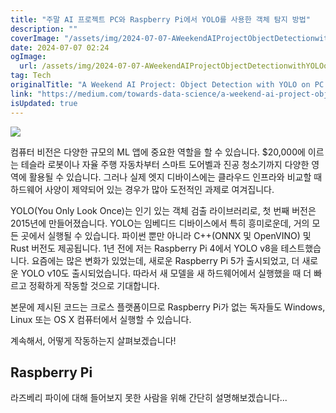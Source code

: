 ```yaml
---
title: "주말 AI 프로젝트 PC와 Raspberry Pi에서 YOLO를 사용한 객체 탐지 방법"
description: ""
coverImage: "/assets/img/2024-07-07-AWeekendAIProjectObjectDetectionwithYOLOonPCandRaspberryPi_0.png"
date: 2024-07-07 02:24
ogImage: 
  url: /assets/img/2024-07-07-AWeekendAIProjectObjectDetectionwithYOLOonPCandRaspberryPi_0.png
tag: Tech
originalTitle: "A Weekend AI Project: Object Detection with YOLO on PC and Raspberry Pi"
link: "https://medium.com/towards-data-science/a-weekend-ai-project-object-detection-with-yolo-on-pc-and-raspberry-pi-0653e01032c1"
isUpdated: true
---
```




<img src="/assets/img/2024-07-07-AWeekendAIProjectObjectDetectionwithYOLOonPCandRaspberryPi_0.png" />

컴퓨터 비전은 다양한 규모의 ML 앱에 중요한 역할을 할 수 있습니다. $20,000에 이르는 테슬라 로봇이나 자율 주행 자동차부터 스마트 도어벨과 진공 청소기까지 다양한 영역에 활용될 수 있습니다. 그러나 실제 엣지 디바이스에는 클라우드 인프라와 비교할 때 하드웨어 사양이 제약되어 있는 경우가 많아 도전적인 과제로 여겨집니다.

YOLO(You Only Look Once)는 인기 있는 객체 검출 라이브러리로, 첫 번째 버전은 2015년에 만들어졌습니다. YOLO는 임베디드 디바이스에서 특히 흥미로운데, 거의 모든 곳에서 실행될 수 있습니다. 파이썬 뿐만 아니라 C++(ONNX 및 OpenVINO) 및 Rust 버전도 제공됩니다. 1년 전에 저는 Raspberry Pi 4에서 YOLO v8을 테스트했습니다. 요즘에는 많은 변화가 있었는데, 새로운 Raspberry Pi 5가 출시되었고, 더 새로운 YOLO v10도 출시되었습니다. 따라서 새 모델을 새 하드웨어에서 실행했을 때 더 빠르고 정확하게 작동할 것으로 기대합니다.

본문에 제시된 코드는 크로스 플랫폼이므로 Raspberry Pi가 없는 독자들도 Windows, Linux 또는 OS X 컴퓨터에서 실행할 수 있습니다.

<div class="content-ad"></div>

계속해서, 어떻게 작동하는지 살펴보겠습니다!

## Raspberry Pi

라즈베리 파이에 대해 들어보지 못한 사람을 위해 간단히 설명해보겠습니다...
